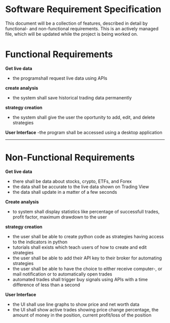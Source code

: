 
# Software Requirement Specification

This document will be a collection of features, described in detail by functional- and non-functional requirements. This is an actively managed file, which will be updated while the project is being worked on. 

# Functional Requirements

**Get live data**
- the programshall request live data using APIs

**create analysis**
- the system shall save historical trading data permanently

**strategy creation**
- the system shall give the user the oportunity to add, edit, and delete strategies

**User Interface**
-the program shall be accessed using a desktop application

___

# Non-Functional Requirements

**Get live data**
- there shall be data about stocks, crypto, ETFs, and Forex
- the data shall be accurate to the live data shown on Trading View
- the data shall update in a matter of a few seconds


**Create analysis**
- to system shall display statistics like percentage of successfull trades, profit factor, maximum drawdown to the user

**strategy creation**
- the user shall be able to create python code as strategies having access to the indicators in python
- tutorials shall exists which teach users of how to create and edit strategies
- the user shall be able to add their API key to their broker for automating strategies
- the user shall be able to have the choice to either receive computer-, or mail notification or to automatically open trades
- automated trades shall trigger buy signals using APIs with a time difference of less than a second

**User Interface**
- the UI shall use line graphs to show price and net worth data
- the UI shall show active trades showing price change percentage, the amount of money in the position, current profit/loss of the position
  